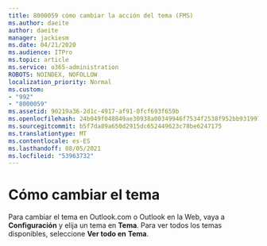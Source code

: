 ```yaml
---
title: 8000059 cómo cambiar la acción del tema (FMS)
ms.author: daeite
author: daeite
manager: jackiesm
ms.date: 04/21/2020
ms.audience: ITPro
ms.topic: article
ms.service: o365-administration
ROBOTS: NOINDEX, NOFOLLOW
localization_priority: Normal
ms.custom:
- "992"
- "8000059"
ms.assetid: 90219a36-2d1c-4917-af91-0fcf693f659b
ms.openlocfilehash: 24b049f048849ae30938a00349946f7534f2538f952bb931997af53472ee3729
ms.sourcegitcommit: b5f7da89a650d2915dc652449623c78be6247175
ms.translationtype: MT
ms.contentlocale: es-ES
ms.lasthandoff: 08/05/2021
ms.locfileid: "53963732"
---
```

# <a name="how-to-change-your-theme"></a>Cómo cambiar el tema

Para cambiar el tema en Outlook.com o Outlook en la Web, vaya a **Configuración** y elija un tema en **Tema**. Para ver todos los temas disponibles, seleccione **Ver todo en** **Tema**.
  